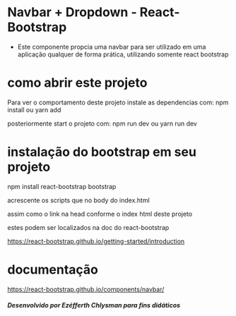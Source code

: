 # Navbar + Dropdown - React-Bootstrap

- Este componente propcia uma navbar para ser utilizado em uma aplicação qualquer
de forma prática, utilizando somente react bootstrap


# como abrir este projeto

Para ver o comportamento deste projeto instale as dependencias com: npm install ou yarn add

posteriormente start o projeto com: npm run dev ou yarn run dev


# instalação do bootstrap em seu projeto


npm install react-bootstrap bootstrap

acrescente os scripts que no body do index.html

assim como o link na head conforme o index html deste projeto

estes podem ser localizados na doc do react-bootstrap

https://react-bootstrap.github.io/getting-started/introduction


# documentação

https://react-bootstrap.github.io/components/navbar/


##### Desenvolvido por Ezéfferth Chlysman para fins didáticos #####
